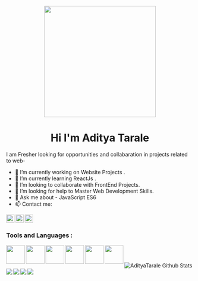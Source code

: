 <p align="center">
 <img src="https://media-exp1.licdn.com/dms/image/C5616AQHJgOoQOfj8gA/profile-displaybackgroundimage-shrink_350_1400/0/1603430007337?e=1613001600&v=beta&t=uh98rmw-yuse6Ew7c7shi3ULqqwVnMlMiJM8VM6szTY" width="300"/>
</p>

<h1 align="center">Hi I'm Aditya Tarale</h1>


I am Fresher looking for opportunities and collabaration in projects related to web-

- 🔭 I’m currently working on Website Projects .
- 🌱 I’m currently learning ReactJs . 
- 👯 I’m looking to collaborate with FrontEnd Projects. 
- 🤔 I’m looking for help to Master Web Development Skills.
- 💬 Ask me about - JavaScript ES6
- 📫 Contact me:
<a href="mailto:tarale.adi@gmail.com?subject=subject&cc=cc@example.com">
  <img align="left" alt="Nimish's LinkdeIN" width="22px" src="https://cdn.jsdelivr.net/npm/simple-icons@v3/icons/gmail.svg" />
</a>
<a href="https://www.linkedin.com/in/aditya-tarale-8234261b2/">
  <img align="left" alt="Nimish's LinkdeIN" width="22px" src="https://cdn.jsdelivr.net/npm/simple-icons@v3/icons/linkedin.svg" />
</a>
<a href="https://codepen.io/useraditya">
  <img align="left" alt="Nimish's LinkdeIN" width="22px" src="https://cdn.jsdelivr.net/npm/simple-icons@v3/icons/codepen.svg" />
</a>
<br />


##



### **Tools and Languages** : 
<img align="left" src="https://seeklogo.com/images/J/javascript-js-logo-2949701702-seeklogo.com.png" width="50">
<img align="left" src="https://media.giphy.com/media/KzWMBa9V3z8jHJCEC7/giphy.gif" width="50">
<img align="left" src="https://media.giphy.com/media/XAxylRMCdpbEWUAvr8/giphy.gif" width="50">
<img align="left" src="https://media.giphy.com/media/fsEaZldNC8A1PJ3mwp/giphy.gif" width="50">
<img align="left" src="https://upload.wikimedia.org/wikipedia/commons/thumb/9/96/Sass_Logo_Color.svg/1200px-Sass_Logo_Color.svg.png" width="50">
<img align="left" src="https://i.giphy.com/media/IdyAQJVN2kVPNUrojM/200.webp" width="50">
<br />


## 


<img align="left" alt="AdityaTarale Github Stats" src="https://github-readme-stats.vercel.app/api?username=AdityaTarale&show_icons=true&hide_border=true&theme=light" />



##

<img align="left" src="https://img.shields.io/badge/JavaScript-ES6-yellow">
<img align="left" src="https://img.shields.io/badge/HTML-5-important">
<img align="left" src="https://img.shields.io/badge/CSS-3-9cf">
<img align="left" src="https://img.shields.io/badge/Bootstrap-4-blueviolet">

